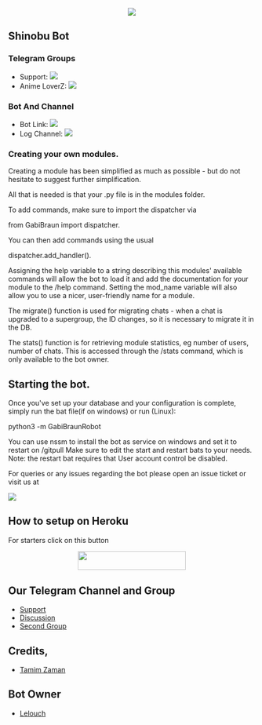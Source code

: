 <p align="center">
  <img src="https://telegra.ph/file/002deefca3049878553e8.jpg">
</p>

## Shinobu Bot

### Telegram Groups
* Support: <a href="https://t.me/shinobu_help_support" alt="Anime LoverZ!"> <img src="https://aleen42.github.io/badges/src/telegram.svg" /> </a>
* Anime LoverZ: <a href="https://t.me/Animeloverz1234" alt="Support!"> <img src="https://aleen42.github.io/badges/src/telegram.svg" /> </a>

### Bot And Channel 
* Bot Link:  <a href="http://t.me/Shinobu_robot" alt="Shinobu Bot"> <img src="https://img.shields.io/badge/%F0%9F%A4%96%20-Shinobu-blue" /> </a>
* Log Channel: <a  href="https://t.me/shinoburobot1" alt="Bot Logs"> <img  src="https://img.shields.io/badge/%F0%9F%92%A1-Shinobu%20Log%20Channel-9cf" /> </a>

### Creating your own modules.

Creating a module has been simplified as much as possible - but do not hesitate to suggest further simplification.

All that is needed is that your .py file is in the modules folder.

To add commands, make sure to import the dispatcher via

from GabiBraun  import dispatcher.

You can then add commands using the usual

dispatcher.add_handler().

Assigning the help variable to a string describing this modules' available
commands will allow the bot to load it and add the documentation for
your module to the /help command. Setting the mod_name variable will also allow you to use a nicer, user-friendly name for a module.

The migrate() function is used for migrating chats - when a chat is upgraded to a supergroup, the ID changes, so 
it is necessary to migrate it in the DB.

The stats() function is for retrieving module statistics, eg number of users, number of chats. This is accessed 
through the /stats command, which is only available to the bot owner.

## Starting the bot.

Once you've set up your database and your configuration is complete, simply run the bat file(if on windows) or run (Linux):

python3 -m GabiBraunRobot

You can use nssm to install the bot as service on windows and set it to restart on /gitpull 
Make sure to edit the start and restart bats to your needs. 
Note: the restart bat requires that User account control be disabled.

For queries or any issues regarding the bot please open an issue ticket or visit us at <p align="left">
<a href="https://t.me/shinobu_help_support" alt="Telegram!"> <img src="https://aleen42.github.io/badges/src/telegram.svg" /> </a>

## How to setup on Heroku 
For starters click on this button 

<p align="center"><a href="https://heroku.com/deploy?template=https://github.com/HuntingBots/GabiBraunRobot"> <img src="https://img.shields.io/badge/Deploy%20To%20Heroku-black?style=for-the-badge&logo=heroku" width="220" height="38.45"/></a></p>


## Our Telegram Channel and Group

* [Support](https://t.me/shinobu_help_support)
* [Discussion](https://telegram.dog/helpcenterbot1)
* [Second Group](https://telegram.dog/Ast_Official_Channel)

## Credits, 
*   [Tamim Zaman](https://telegram.dog/TamimZaman)

## Bot Owner 
*  [Lelouch](https://telegram.dog/Im_lelouch1)
